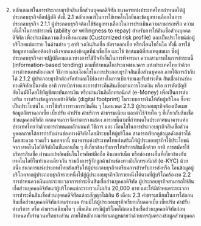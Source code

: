 2. หลักเกณฑ์ในการประกอบธุรกิจสินเชื่อส่วนบุคคลดิจิทัล
ธนาคารแห่งประเทศไทยกำหนดให้ผู้ประกอบธุรกิจถือปฏิบัติ ดังนี้
2.1 หลักเกณฑ์ในการใช้เทคโนโลยีและข้อมูลทางเลือกในการประกอบธุรกิจ
2.1.1 ผู้ประกอบธุรกิจต้องใช้ข้อมูลทางเลือกในการประเมินความสามารถหรือ
ความเต็มใจในการชำระหนี้ (ability or willingness to repay) สำหรับการให้สินเชื่อส่วนบุคคลดิจิทัล
เพื่อประเมินความเสี่ยงที่เหมาะสม (Customized risk profile) และเป็นประโยชน์ต่อผู้บริโภคแต่ละราย
ในด้านต่าง ๆ อาทิ วงเงินสินเชื่อ อัตราดอกเบี้ย หรือเงื่อนไขอื่นใด
ทั้งนี้ การใช้ข้อมูลทางเลือกต้องอ้างอิงจากแหล่งข้อมูลที่น่าเชื่อถือ และใช้
ข้อสมมติที่สมเหตุสมผล ซึ่งผู้ประกอบธุรกิจอาจปฏิบัติตามแนวทางการใช้ปัจจัยอื่นในการพิจารณา
ความสามารถในการชำระหนี้ (information-based tending) ตามที่กำหนดในประกาศธนาคาร
แห่งประเทศไทยว่าด้วยการกำหนดหลักเกณฑ์ วิธีการ และเงื่อนไขในการประกอบธุรกิจสินเชื่อส่วนบุคคล
ภายใต้การก้ากับได้
2.1.2 ผู้ประกอบธุรกิจต้องจัดทำและใช้ช่องทางในการเบิกจ่ายและรับชำระคืน
สินเชื่อผ่านช่องทางดิจิทัลเป็นหลัก อาทิ การเบิกจ่ายและการชำระคืนสินเชื่อผ่านการโอนเงิน หรือ
การตัดบัญชีอัตโนมัติโดยใช้บัญชีสถาบันการเงิน หรือผ่านเงินอิเล็กทรอนิกส์ (e-Money) เพื่อเป็นการส่งเสริม
การสร้างข้อมูลรอยเท้าดิจิทัล (digital footprint) ในระบบการเงินให้กับผู้บริโภค ซึ่งจะเป็นประโยชน์ใน
การใช้บริการทางการเงินอื่น ๆ ในอนาคต
2.1.3 ผู้ประกอบธุรกิจต้องเปิดเผยข้อมูลอัตราดอกเบี้ย เบี้ยปรับ ค่าปรับ ค่าบริการ
ค่าธรรมเนียม และค่าใช้จ่ายใด ๆ ที่เกี่ยวกับสินเชื่อส่วนบุคคลดิจิทัล ตลอดจนการจัดทำตารางแสดง
ภาระหนี้ตามที่กําหนดในประกาศธนาคารแห่งประเทศไทยว่าด้วยการกำหนดหลักเกณฑ์ วิธีการ และ
เงื่อนไขในการประกอบธุรกิจสินเชื่อส่วนบุคคลภายใต้การกำกับผ่านช่องทางดิจิทัลโดยมีระบบให้ผู้บริโภค
สามารถเรียกดูข้อมูลดังกล่าวได้โดยสะดวก รวดเร็ว
นอกจากนี้ ธนาคารแห่งประเทศไทยส่งเสริมให้ผู้ประกอบธุรกิจใช้ประโยชน์จาก
เทคโนโลยีดิจิทัลในขั้นตอนอื่น ๆ ที่เกี่ยวข้องกับการให้บริการสินเชื่อด้วย อาทิ การสมัครใช้บริการสินเชื่อ
ผ่านแอปพลิเคชันในโทรศัพท์มือถือ อินเทอร์เน็ต หรือช่องทางอื่นที่เกี่ยวข้องกับเทคโนโลยีในทํานองเดียวกัน
รวมถึงการรู้จักลูกค้าผ่านช่องทางอิเล็กทรอนิกส์ (e-KYC) ด้วย
อนึ่ง ธนาคารแห่งประเทศไทยส่งเสริมให้ผู้ประกอบธุรกิจเตรียมการสำหรับการส่งหรือ
โอนข้อมูลผู้บริโภคจากผู้ประกอบธุรกิจรายหนึ่งไปสู่ผู้ประกอบธุรกิจอีกรายหนึ่งได้ตามที่ผู้บริโภคร้องขอ
2.2 การกําหนดวงเงินและระยะเวลาการชำระคืนสินเชื่อส่วนบุคคลดิจิทัล
ผู้ประกอบธุรกิจสามารถให้สินเชื่อส่วนบุคคลดิจิทัลแก่ผู้บริโภคแต่ละรายรวมไม่เกิน
20,000 บาท และให้มีกำหนดระยะเวลาการชำระคืนสินเชื่อส่วนบุคคลดิจิทัลแต่ละสัญญาไม่เกิน 6 เดือน
2.3 ค่าธรรมเนียมในการไถ่ถอนสินเชื่อส่วนบุคคลดิจิทัลก่อนกำหนด
ห้ามมิให้ผู้ประกอบธุรกิจเรียกเก็บดอกเบี้ย เบี้ยปรับ ค่าปรับ ค่าบริการ หรือ
ค่าธรรมเนียมใด ๆ เพิ่มเติม กรณีผู้บริโภคไถ่ถอนสินเชื่อส่วนบุคคลดิจิทัลก่อนกำหนดทั้งจำนวนหรือบางส่วน
ภายใต้หลักเกณฑ์ตามกฎหมายว่าด้วยการคุ้มครองข้อมูลส่วนบุคคล
